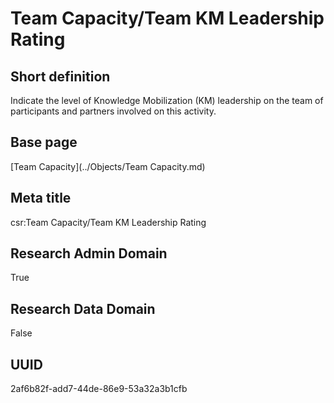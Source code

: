 # Team Capacity/Team KM Leadership Rating
## Short definition
Indicate the level of Knowledge Mobilization (KM) leadership on the team of participants and partners involved on this activity.
## Base page
[Team Capacity](../Objects/Team Capacity.md)
## Meta title
csr:Team Capacity/Team KM Leadership Rating
## Research Admin Domain
True
## Research Data Domain
False
## UUID
2af6b82f-add7-44de-86e9-53a32a3b1cfb
